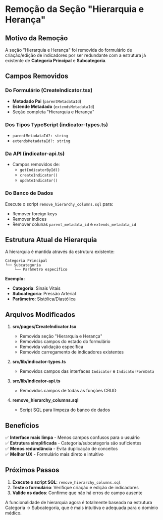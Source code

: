 # Remoção da Seção "Hierarquia e Herança"

## Motivo da Remoção

A seção "Hierarquia e Herança" foi removida do formulário de criação/edição de indicadores por ser redundante com a estrutura já existente de **Categoria Principal** e **Subcategoria**.

## Campos Removidos

### Do Formulário (CreateIndicator.tsx)

- **Metadado Pai** (`parentMetadataId`)
- **Estende Metadado** (`extendsMetadataId`)
- Seção completa "Hierarquia e Herança"

### Dos Tipos TypeScript (indicator-types.ts)

- `parentMetadataId?: string`
- `extendsMetadataId?: string`

### Da API (indicator-api.ts)

- Campos removidos de:
  - `getIndicatorById()`
  - `createIndicator()`
  - `updateIndicator()`

### Do Banco de Dados

Execute o script `remove_hierarchy_columns.sql` para:

- Remover foreign keys
- Remover índices
- Remover colunas `parent_metadata_id` e `extends_metadata_id`

## Estrutura Atual de Hierarquia

A hierarquia é mantida através da estrutura existente:

```
Categoria Principal
└── Subcategoria
    └── Parâmetro específico
```

**Exemplo:**

- **Categoria**: Sinais Vitais
- **Subcategoria**: Pressão Arterial
- **Parâmetro**: Sistólica/Diastólica

## Arquivos Modificados

1. **src/pages/CreateIndicator.tsx**

   - Removida seção "Hierarquia e Herança"
   - Removidos campos do estado do formulário
   - Removida validação específica
   - Removido carregamento de indicadores existentes

2. **src/lib/indicator-types.ts**

   - Removidos campos das interfaces `Indicator` e `IndicatorFormData`

3. **src/lib/indicator-api.ts**

   - Removidos campos de todas as funções CRUD

4. **remove_hierarchy_columns.sql**
   - Script SQL para limpeza do banco de dados

## Benefícios

✅ **Interface mais limpa** - Menos campos confusos para o usuário  
✅ **Estrutura simplificada** - Categoria/subcategoria são suficientes  
✅ **Menos redundância** - Evita duplicação de conceitos  
✅ **Melhor UX** - Formulário mais direto e intuitivo

## Próximos Passos

1. **Execute o script SQL**: `remove_hierarchy_columns.sql`
2. **Teste o formulário**: Verifique criação e edição de indicadores
3. **Valide os dados**: Confirme que não há erros de campo ausente

A funcionalidade de hierarquia agora é totalmente baseada na estrutura Categoria → Subcategoria, que é mais intuitiva e adequada para o domínio médico.

